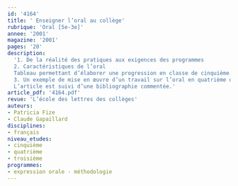 ```yaml
---
id: '4164'
title: ' Enseigner l’oral au collège'
rubrique: 'Oral [5e-3e]'
annee: '2001'
magazine: '2001'
pages: '20'
description: 
  '1. De la réalité des pratiques aux exigences des programmes
  2. Caractéristiques de l’oral
  Tableau permettant d’élaborer une progression en classe de cinquième.
  3. Un exemple de mise en œuvre d’un travail sur l’oral en quatrième ou en troisième
  L’article est suivi d’une bibliographie commentée.'
article_pdf: '4164.pdf'
revue: 'L’école des lettres des collèges'
auteurs:
- Patricia Fize
- Claude Gapaillard
disciplines:
- français
niveau_etudes:
- cinquième
- quatrième
- troisième
programmes:
- expression orale - méthodologie
---
```

